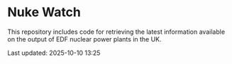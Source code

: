 # Nuke Watch

This repository includes code for retrieving the latest information available on the output of EDF nuclear power plants in the UK.

Last updated: 2025-10-10 13:25